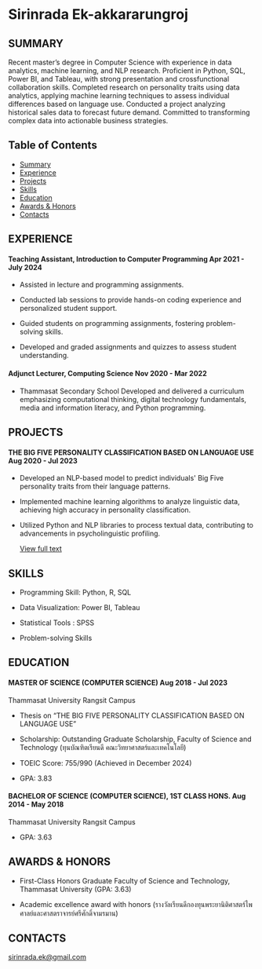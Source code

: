 # **Sirinrada Ek-akkararungroj**

## SUMMARY

Recent master’s degree in Computer Science with experience in data analytics, machine learning, and NLP research. Proficient in Python, SQL, Power BI, and Tableau, with strong presentation and crossfunctional collaboration skills. Completed research on personality traits using data analytics, applying machine learning techniques to assess individual differences based on language use. Conducted a project analyzing historical sales data to forecast future demand. Committed to transforming complex
data into actionable business strategies.

## Table of Contents

- [Summary](https://github.com/Sirinrada/Portfolio/blob/main/README.md#SUMMARY)
- [Experience](https://github.com/Sirinrada/Portfolio/blob/main/README.md#EXPERIENCE)
- [Projects](https://github.com/Sirinrada/Portfolio/blob/main/README.md#PROJECTS)
- [Skills](https://github.com/Sirinrada/Portfolio/blob/main/README.md#SKILLS)
- [Education](https://github.com/Sirinrada/Portfolio/blob/main/README.md#EDUCATION)
- [Awards & Honors](https://github.com/Sirinrada/Portfolio/blob/main/README.md#AWARDS-&-HONORS)
- [Contacts](https://github.com/Sirinrada/Portfolio/blob/main/README.md#CONTACTS)

## EXPERIENCE

#### Teaching Assistant, Introduction to Computer Programming Apr 2021 - July 2024

- Assisted in lecture and programming assignments.

- Conducted lab sessions to provide hands-on coding experience and personalized student support.

- Guided students on programming assignments, fostering problem-solving skills.

- Developed and graded assignments and quizzes to assess student understanding.

#### Adjunct Lecturer, Computing Science Nov 2020 - Mar 2022

- Thammasat Secondary School Developed and delivered a curriculum emphasizing computational thinking, digital technology fundamentals, media and information literacy, and Python programming.
  
## PROJECTS

#### THE BIG FIVE PERSONALITY CLASSIFICATION BASED ON LANGUAGE USE Aug 2020 - Jul 2023

- Developed an NLP-based model to predict individuals' Big Five personality traits from their language patterns.

- Implemented machine learning algorithms to analyze linguistic data, achieving high accuracy in
  personality classification.

- Utilized Python and NLP libraries to process textual data, contributing to advancements in
  psycholinguistic profiling.

  [View full text](https://digital.library.tu.ac.th/tu_dc/frontend/Info/item/dc:305737)
  
## SKILLS

- Programming Skill: Python, R, SQL

- Data Visualization: Power BI, Tableau

- Statistical Tools : SPSS

- Problem-solving Skills
  
## EDUCATION

#### MASTER OF SCIENCE (COMPUTER SCIENCE) Aug 2018 - Jul 2023

Thammasat University Rangsit Campus

- Thesis on “THE BIG FIVE PERSONALITY CLASSIFICATION BASED ON LANGUAGE USE”

- Scholarship: Outstanding Graduate Scholarship,
  Faculty of Science and Technology (ทุนบัณฑิตเรียนดี คณะวิทยาศาสตร์และเทคโนโลยี)

- TOEIC Score: 755/990 (Achieved in December 2024)

- GPA: 3.83

#### BACHELOR OF SCIENCE (COMPUTER SCIENCE), 1ST CLASS HONS. Aug 2014 - May 2018

Thammasat University Rangsit Campus

- GPA: 3.63
  
## AWARDS&nbsp;&&nbsp;HONORS

- First-Class Honors Graduate Faculty of Science and Technology, Thammasat University (GPA: 3.63)

- Academic excellence award with honors (รางวัลเรียนดีกองทุนพระยานิติศาสตร์ไพศาลย์และศาสตราจารย์ศรีศักดิ์จามรมาน)

## CONTACTS
[sirinrada.ek@gmail.com](mailto:sirinrada.ek@gmail.com)
